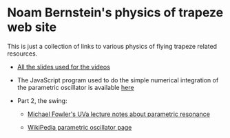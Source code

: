 # Noam Bernstein's physics of trapeze web site

This is just a collection of links to various physics of flying trapeze related resources.

* [All the slides used for the videos](https://docs.google.com/presentation/d/1KEH278X6BvDqRMOfGtX55nWrYM5J0BL70AeQ-xMwOb4/edit?usp=sharing)

* The JavaScript program used to do the simple numerical integration of the parametric oscillator is available [here](trapeze_swing_minimal_model.html)

* Part 2, the swing:
  * [Michael Fowler's UVa lecture notes about parametric resonance](http://galileoandeinstein.physics.virginia.edu/7010/CM_20_Parametric_Resonance.html)

  * [WikiPedia parametric oscillator page](https://en.wikipedia.org/wiki/Parametric_oscillator)
